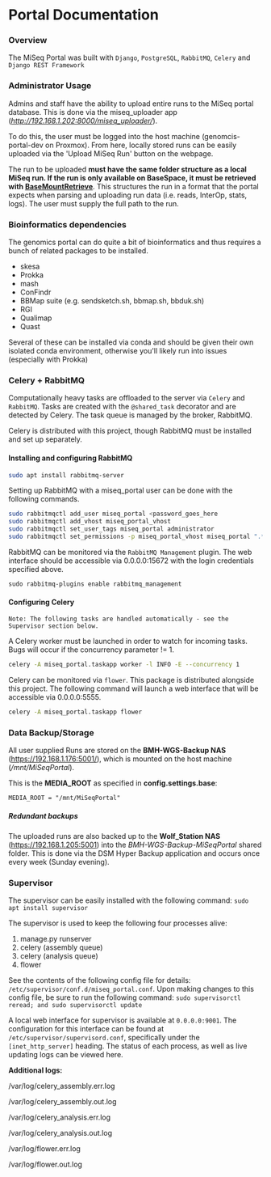# Portal Documentation

### Overview
The MiSeq Portal was built with `Django`, `PostgreSQL`, `RabbitMQ`, `Celery` and `Django REST Framework` 

### Administrator Usage
Admins and staff have the ability to upload entire runs to the MiSeq portal database. 
This is done via the miseq_uploader app (_http://192.168.1.202:8000/miseq_uploader/_).

To do this, the user must be logged into the host machine (genomcis-portal-dev on Proxmox). 
From here, locally stored runs can be easily uploaded via the 'Upload MiSeq Run' button on the webpage.

The run to be uploaded **must have the same folder structure as a local MiSeq run. 
If the run is only available on BaseSpace, it must be retrieved with [BaseMountRetrieve](https://github.com/BFSSI-Bioinformatics-Lab/BaseMountRetrieve)**.
This structures the run in a format that the portal expects when parsing and uploading run data 
(i.e. reads, InterOp, stats, logs). The user must supply the full path to the run.

### Bioinformatics dependencies
The genomics portal can do quite a bit of bioinformatics and thus requires a bunch of related packages to be installed.

- skesa
- Prokka
- mash
- ConFindr
- BBMap suite (e.g. sendsketch.sh, bbmap.sh, bbduk.sh)
- RGI
- Qualimap
- Quast

Several of these can be installed via conda and should be given their own isolated conda environment, otherwise you'll likely run into issues (especially with Prokka)

### Celery + RabbitMQ
Computationally heavy tasks are offloaded to the server via `Celery` and `RabbitMQ`.
Tasks are created with the `@shared_task` decorator and are detected by Celery.
The task queue is managed by the broker, RabbitMQ.

Celery is distributed with this project, though RabbitMQ must be installed and set up separately.

#### Installing and configuring RabbitMQ
```bash
sudo apt install rabbitmq-server
```

Setting up RabbitMQ with a miseq_portal user can be done with the following commands.
```bash
sudo rabbitmqctl add_user miseq_portal <password_goes_here
sudo rabbitmqctl add_vhost miseq_portal_vhost
sudo rabbitmqctl set_user_tags miseq_portal administrator
sudo rabbitmqctl set_permissions -p miseq_portal_vhost miseq_portal ".*" ".*" ".*"
```

RabbitMQ can be monitored via the `RabbitMQ Management` plugin. 
The web interface should be accessible via 0.0.0.0:15672 with the login credentials specified above.
```
sudo rabbitmq-plugins enable rabbitmq_management
```

#### Configuring Celery
`Note: The following tasks are handled automatically - see the Supervisor section below.`

A Celery worker must be launched in order to watch for incoming tasks.
Bugs will occur if the concurrency parameter != 1.
```bash
celery -A miseq_portal.taskapp worker -l INFO -E --concurrency 1
```

Celery can be monitored via `flower`. This package is distributed alongside this project.
The following command will launch a web interface that will be accessible via 0.0.0.0:5555.
```bash
celery -A miseq_portal.taskapp flower
```

### Data Backup/Storage
All user supplied Runs are stored on the **BMH-WGS-Backup NAS** (https://192.168.1.176:5001/), 
which is mounted on the host machine (_/mnt/MiSeqPortal_).

This is the **MEDIA_ROOT** as specified in **config.settings.base**:

`MEDIA_ROOT = "/mnt/MiSeqPortal"`

##### Redundant backups
The uploaded runs are also backed up to the **Wolf_Station NAS** (https://192.168.1.205:5001) into the _BMH-WGS-Backup-MiSeqPortal_ 
shared folder. This is done via the DSM Hyper Backup application and occurs once every week (Sunday evening).

### Supervisor
The supervisor can be easily installed with the following command: `sudo apt install supervisor`

The supervisor is used to keep the following four processes alive:
1) manage.py runserver
2) celery (assembly queue)
3) celery (analysis queue)
4) flower
 
See the contents of the following config file for details: `/etc/supervisor/conf.d/miseq_portal.conf`. 
Upon making changes to this config file, be sure to run the following command: `sudo supervisorctl reread; and sudo supervisorctl update`

A local web interface for supervisor is available at `0.0.0.0:9001`. 
The configuration for this interface can be found at `/etc/supervisor/supervisord.conf`, 
specifically under the `[inet_http_server]` heading. 
The status of each process, as well as live updating logs can be viewed here.

**Additional logs:**

/var/log/celery_assembly.err.log

/var/log/celery_assembly.out.log

/var/log/celery_analysis.err.log

/var/log/celery_analysis.out.log

/var/log/flower.err.log

/var/log/flower.out.log
